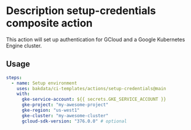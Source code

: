 # Description setup-credentials composite action

This action will set up authentication for GCloud and a Google Kubernetes Engine cluster.

## Usage

```yaml
steps:
  - name: Setup environment
    uses: bakdata/ci-templates/actions/setup-credentials@main
    with:
      gke-service-account: ${{ secrets.GKE_SERVICE_ACCOUNT }}
      gke-project: "my-awesome-project"
      gke-region: "us-west1"
      gke-cluster: "my-awesome-cluster"
      gcloud-sdk-version: "376.0.0" # optional
```
